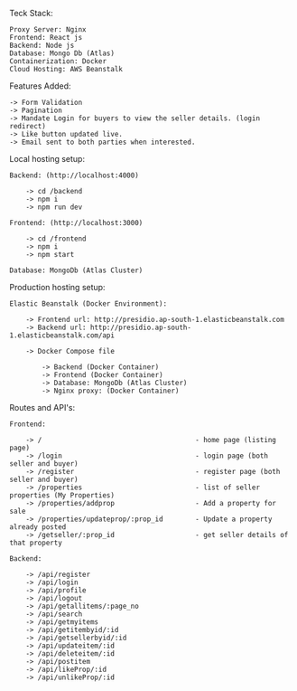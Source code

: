 Teck Stack:
    
    Proxy Server: Nginx
    Frontend: React js
    Backend: Node js
    Database: Mongo Db (Atlas)
    Containerization: Docker
    Cloud Hosting: AWS Beanstalk

Features Added:

    -> Form Validation
    -> Pagination
    -> Mandate Login for buyers to view the seller details. (login redirect)
    -> Like button updated live.
    -> Email sent to both parties when interested.

Local hosting setup:

    Backend: (http://localhost:4000)

        -> cd /backend
        -> npm i
        -> npm run dev

    Frontend: (http://localhost:3000)

        -> cd /frontend
        -> npm i
        -> npm start

    Database: MongoDb (Atlas Cluster)

Production hosting setup:

    Elastic Beanstalk (Docker Environment):

        -> Frontend url: http://presidio.ap-south-1.elasticbeanstalk.com
        -> Backend url: http://presidio.ap-south-1.elasticbeanstalk.com/api

        -> Docker Compose file

            -> Backend (Docker Container)
            -> Frontend (Docker Container)
            -> Database: MongoDb (Atlas Cluster)
            -> Nginx proxy: (Docker Container)

Routes and API's:

    Frontend:

        -> /                                      - home page (listing page)
        -> /login                                 - login page (both seller and buyer)
        -> /register                              - register page (both seller and buyer)
        -> /properties                            - list of seller properties (My Properties)
        -> /properties/addprop                    - Add a property for sale
        -> /properties/updateprop/:prop_id        - Update a property already posted
        -> /getseller/:prop_id                    - get seller details of that property
    
    Backend:

        -> /api/register
        -> /api/login
        -> /api/profile
        -> /api/logout
        -> /api/getallitems/:page_no        
        -> /api/search
        -> /api/getmyitems
        -> /api/getitembyid/:id
        -> /api/getsellerbyid/:id
        -> /api/updateitem/:id
        -> /api/deleteitem/:id
        -> /api/postitem
        -> /api/likeProp/:id
        -> /api/unlikeProp/:id